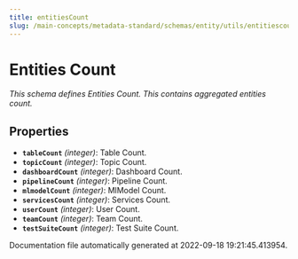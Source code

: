 ```yaml
---
title: entitiesCount
slug: /main-concepts/metadata-standard/schemas/entity/utils/entitiescount
---
```


# Entities Count

*This schema defines Entities Count. This contains aggregated entities count.*

## Properties

- **`tableCount`** *(integer)*: Table Count.
- **`topicCount`** *(integer)*: Topic Count.
- **`dashboardCount`** *(integer)*: Dashboard Count.
- **`pipelineCount`** *(integer)*: Pipeline Count.
- **`mlmodelCount`** *(integer)*: MlModel Count.
- **`servicesCount`** *(integer)*: Services Count.
- **`userCount`** *(integer)*: User Count.
- **`teamCount`** *(integer)*: Team Count.
- **`testSuiteCount`** *(integer)*: Test Suite Count.


Documentation file automatically generated at 2022-09-18 19:21:45.413954.
